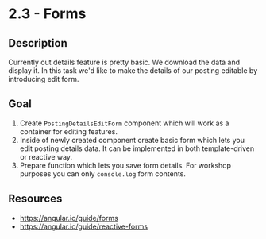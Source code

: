 # 2.3 - Forms

## Description

Currently out details feature is pretty basic. We download the data and display it. In this task we'd like to make the details of our posting editable by introducing edit form.

## Goal

1. Create `PostingDetailsEditForm` component which will work as a container for editing features.
2. Inside of newly created component create basic form which lets you edit posting details data. It can be implemented in both template-driven or reactive way.
3. Prepare function which lets you save form details. For workshop purposes you can only `console.log` form contents.

## Resources

- https://angular.io/guide/forms
- https://angular.io/guide/reactive-forms
